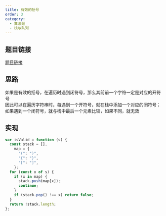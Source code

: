 ```yaml
---
title: 有效的括号
order: 3
category:
  - 算法题
  - 栈与队列
---
```


## 题目链接

[题目链接](https://leetcode.cn/problems/valid-parentheses/)

## 思路

如果是有效的括号，在遍历时遇到闭符号，那么其前前一个字符一定是对应的开符号  
因此可以在遍历字符串时，每遇到一个开符号，就在栈中添加一个对应的闭符号；如果遇到一个闭符号，就与栈中最后一个元素比较，如果不同，就无效

## 实现

```js
var isValid = function (s) {
  const stack = [],
    map = {
      "(": ")",
      "{": "}",
      "[": "]",
    };
  for (const x of s) {
    if (x in map) {
      stack.push(map[x]);
      continue;
    }
    if (stack.pop() !== x) return false;
  }
  return !stack.length;
};
```
